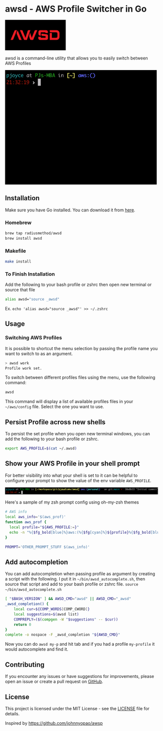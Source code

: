 # awsd - AWS Profile Switcher in Go

<img src="assets/awsd.png" width="200">

awsd is a command-line utility that allows you to easily switch between AWS Profiles

<img src="assets/demo.gif" width="500">

## Installation

Make sure you have Go installed. You can download it from [here](https://golang.org/dl/).

### Homebrew

```sh
brew tap radiusmethod/awsd
brew install awsd
```

### Makefile

```sh
make install
```

### To Finish Installation
Add the following to your bash profile or zshrc then open new terminal or source that file

```sh
alias awsd="source _awsd"
```

Ex. `echo 'alias awsd="source _awsd"' >> ~/.zshrc`

## Usage

### Switching AWS Profiles

It is possible to shortcut the menu selection by passing the profile name you want to switch to as an argument.

```bash
> awsd work
Profile work set.
```

To switch between different profiles files using the menu, use the following command:

```bash
awsd
```

This command will display a list of available profiles files in your `~/aws/config` file. Select the one you want to use.

## Persist Profile across new shells
To persist the set profile when you open new terminal windows, you can add the following to your bash profile or zshrc.

```bash
export AWS_PROFILE=$(cat ~/.awsd)
```

## Show your AWS Profile in your shell prompt
For better visibility into what your shell is set to it can be helpful to configure your prompt to show the value of the env variable `AWS_PROFILE`.

<img src="assets/screenshot.png" width="700">

Here's a sample of my zsh prompt config using oh-my-zsh themes

```sh
# AWS info
local aws_info='$(aws_prof)'
function aws_prof {
  local profile="${AWS_PROFILE:=}"
  echo -n "%{$fg_bold[blue]%}aws:(%{$fg[cyan]%}${profile}%{$fg_bold[blue]%})%{$reset_color%} "
}
```

```sh
PROMPT='OTHER_PROMPT_STUFF $(aws_info)'
```

## Add autocompletion
You can add autocompletion when passing profile as argument by creating a script with the following. I put it in 
`~/bin/awsd_autocomplete.sh`, then source that script and add to your bash profile or zshrc file.
`source ~/bin/awsd_autocomplete.sh`

```bash
[ "$BASH_VERSION" ] && AWSD_CMD="awsd" || AWSD_CMD="_awsd"
_awsd_completion() {
    local cur=${COMP_WORDS[COMP_CWORD]}
    local suggestions=$(awsd list)
    COMPREPLY=($(compgen -W "$suggestions" -- $cur))
    return 0
}
complete -o nospace -F _awsd_completion "${AWSD_CMD}"
```

Now you can do `awsd my-p` and hit tab and if you had a profile `my-profile` it would autocomplete and find it.

## Contributing

If you encounter any issues or have suggestions for improvements, please open an issue or create a pull request on [GitHub](https://github.com/radiusmethod/awsd).

## License

This project is licensed under the MIT License - see the [LICENSE](LICENSE) file for details.


Inspired by https://github.com/johnnyopao/awsp
